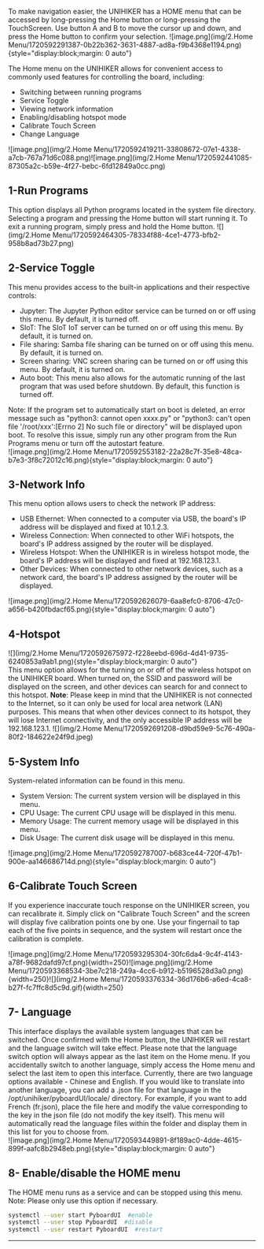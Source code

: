 To make navigation easier, the UNIHIKER has a HOME menu that can be accessed by long-pressing the Home button or long-pressing the TouchScreen. Use button A and B to move the cursor up and down, and press the Home button to confirm your selection.
![image.png](img/2.Home Menu/1720592291387-0b22b362-3631-4887-ad8a-f9b4368e1194.png){style="display:block;margin: 0 auto"}  
  
The Home menu on the UNIHIKER allows for convenient access to commonly used features for controlling the board, including:

- Switching between running programs
- Service Toggle
- Viewing network information
- Enabling/disabling hotspot mode
- Calibrate Touch Screen
- Change Language

![image.png](img/2.Home Menu/1720592419211-33808672-07e1-4338-a7cb-767a71d6c088.png)![image.png](img/2.Home Menu/1720592441085-87305a2c-b59e-4f27-bebc-6fd12849a0cc.png) 
  
## **1-Run Programs**
This option displays all Python programs located in the system file directory. Selecting a program and pressing the Home button will start running it. To exit a running program, simply press and hold the Home button.
![](img/2.Home Menu/1720592464305-78334f88-4ce1-4773-bfb2-958b8ad73b27.png)  

## **2-Service Toggle**
This menu provides access to the built-in applications and their respective controls:

- Jupyter: The Jupyter Python editor service can be turned on or off using this menu. By default, it is turned off.
- SIoT: The SIoT IoT server can be turned on or off using this menu. By default, it is turned on.
- File sharing: Samba file sharing can be turned on or off using this menu. By default, it is turned on.
- Screen sharing: VNC screen sharing can be turned on or off using this menu. By default, it is turned on.
- Auto boot: This menu also allows for the automatic running of the last program that was used before shutdown. By default, this function is turned off.

Note: If the program set to automatically start on boot is deleted, an error message such as "python3: cannot open xxxx.py" or "python3: can't open file '/root/xxx':[Errno 2] No such file or directory" will be displayed upon boot. To resolve this issue, simply run any other program from the Run Programs menu or turn off the autostart feature.  
![image.png](img/2.Home Menu/1720592553182-22a28c7f-35e8-48ca-b7e3-3f8c72012c16.png){style="display:block;margin: 0 auto"}

## **3-Network Info**
This menu option allows users to check the network IP address:

- USB Ethernet: When connected to a computer via USB, the board's IP address will be displayed and fixed at 10.1.2.3.
- Wireless Connection: When connected to other WiFi hotspots, the board's IP address assigned by the router will be displayed.
- Wireless Hotspot: When the UNIHIKER is in wireless hotspot mode, the board's IP address will be displayed and fixed at 192.168.123.1.
- Other Devices: When connected to other network devices, such as a network card, the board's IP address assigned by the router will be displayed.

![image.png](img/2.Home Menu/1720592626079-6aa8efc0-8706-47c0-a656-b420fbdacf65.png){style="display:block;margin: 0 auto"}

## **4-Hotspot**
![](img/2.Home Menu/1720592675972-f228eebd-696d-4d41-9735-6240853a9ab1.png){style="display:block;margin: 0 auto"}  
This menu option allows for the turning on or off of the wireless hotspot on the UNIHIKER board. When turned on, the SSID and password will be displayed on the screen, and other devices can search for and connect to this hotspot.
**Note**: Please keep in mind that the UNIHIKER is not connected to the Internet, so it can only be used for local area network (LAN) purposes. This means that when other devices connect to its hotspot, they will lose Internet connectivity, and the only accessible IP address will be 192.168.123.1.
![](img/2.Home Menu/1720592691208-d9bd59e9-5c76-490a-80f2-184622e24f9d.jpeg)

## **5-System Info**
System-related information can be found in this menu.

- System Version: The current system version will be displayed in this menu.
- CPU Usage: The current CPU usage will be displayed in this menu.
- Memory Usage: The current memory usage will be displayed in this menu.
- Disk Usage: The current disk usage will be displayed in this menu.

![image.png](img/2.Home Menu/1720592787007-b683ce44-720f-47b1-900e-aa146686714d.png){style="display:block;margin: 0 auto"}

## **6-Calibrate Touch Screen**
If you experience inaccurate touch response on the UNIHIKER screen, you can recalibrate it. Simply click on "Calibrate Touch Screen" and the screen will display five calibration points one by one. Use your fingernail to tap each of the five points in sequence, and the system will restart once the calibration is complete.  
  
![image.png](img/2.Home Menu/1720593295304-30fc6da4-9c4f-4143-a78f-9682dafd97cf.png){width=250}![image.png](img/2.Home Menu/1720593368534-3be7c218-249a-4cc6-b912-b5196528d3a0.png){width=250}![](img/2.Home Menu/1720593376334-36d176b6-a6ed-4ca8-b27f-fc7ffc8d5c9d.gif){width=250}

## **7- Language**
This interface displays the available system languages that can be switched. Once confirmed with the Home button, the UNIHIKER will restart and the language switch will take effect. Please note that the language switch option will always appear as the last item on the Home menu. If you accidentally switch to another language, simply access the Home menu and select the last item to open this interface.
Currently, there are two language options available - Chinese and English. If you would like to translate into another language, you can add a .json file for that language in the /opt/unihiker/pyboardUI/locale/ directory. For example, if you want to add French (fr.json), place the file here and modify the value corresponding to the key in the json file (do not modify the key itself). This menu will automatically read the language files within the folder and display them in this list for you to choose from.  
![image.png](img/2.Home Menu/1720593449891-8f189ac0-4dde-4615-899f-aafc8b2948eb.png){style="display:block;margin: 0 auto"}  

## **8- Enable/disable the HOME menu**
The HOME menu runs as a service and can be stopped using this menu.
Note: Please only use this option if necessary.
```bash
systemctl --user start PyboardUI  #enable 
systemctl --user stop PyboardUI  #disable 
systemctl --user restart PyboardUI  #restart
```
--- 



